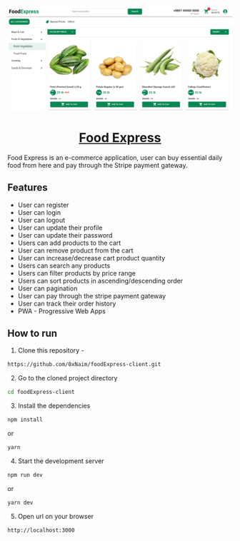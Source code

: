 <!-- PROJECT COVER IMAGE -->
<div align='center' title='Food Express'>
  <img src='https://raw.githubusercontent.com/0xNaim/foodExpress-client/main/public/foodExpress.jpg' />
  <h1 align='center'><a href='https://foodexpress-0x.vercel.app/' target='_blank'>Food Express</a></h1>
</div>

<!-- PROJECT DESCRIPTIONS -->
<p>
  Food Express is an e-commerce application, user can buy essential daily food from here and pay through the Stripe payment gateway.
</p>

<!-- FEATURES -->
## Features
  * User can register
  * User can login
  * User can logout
  * User can update their profile
  * User can update their password
  * Users can add products to the cart
  * User can remove product from the cart
  * User can increase/decrease cart product quantity
  * Users can search any products
  * Users can filter products by price range
  * Users can sort products in ascending/descending order
  * User can pagination
  * User can pay through the stripe payment gateway
  * User can track their order history
  * PWA - Progressive Web Apps

<!-- HOW TO RUN -->
## How to run

1. Clone this repository -
```sh
https://github.com/0xNaim/foodExpress-client.git
```

2. Go to the cloned project directory
```sh
cd foodExpress-client
```

3. Install the dependencies
```sh
npm install
```
or
```sh
yarn
```

4. Start the development server
```sh
npm run dev
```
or
```sh
yarn dev
```

5. Open url on your browser
```sh
http://localhost:3000
```
